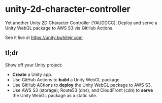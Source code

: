 # unity-2d-character-controller
Yet another Unity 2D Character Controller (YAUDDCC). Deploy and serve a Unity WebGL package to AWS S3 via GitHub Actions.

See it live at https://unity.kwhitejr.com

## tl;dr
Show off your Unity project:
* **Create** a Unity app.
* Use GitHub Actions to **build** a Unity WebGL package.
* Use GitHub ACtions to **deploy** the Unity WebGL package to AWS S3.
* Use AWS S3 (storage), Route53 (dns), and CloudFront (cdn) to **serve** the Unity WebGL package as a static site.
